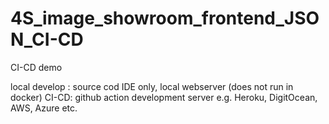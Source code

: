 # 4S_image_showroom_frontend_JSON_CI-CD
CI-CD demo

local develop : source cod IDE only, local webserver (does not run in docker)
CI-CD: github action
development server
e.g. Heroku, DigitOcean, AWS, Azure etc.
